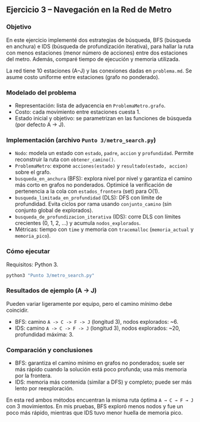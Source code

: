## Ejercicio 3 – Navegación en la Red de Metro

### Objetivo

En este ejercicio implementé dos estrategias de búsqueda, BFS (búsqueda en anchura) e IDS (búsqueda de profundización iterativa), para hallar la ruta con menos estaciones (menor número de acciones) entre dos estaciones del metro. Además, comparé tiempo de ejecución y memoria utilizada.

La red tiene 10 estaciones (A–J) y las conexiones dadas en `problema.md`. Se asume costo uniforme entre estaciones (grafo no ponderado).

### Modelado del problema

- Representación: lista de adyacencia en `ProblemaMetro.grafo`.
- Costo: cada movimiento entre estaciones cuesta 1.
- Estado inicial y objetivo: se parametrizan en las funciones de búsqueda (por defecto A → J).

### Implementación (archivo `Punto 3/metro_search.py`)

- `Nodo`: modela un estado con `estado`, `padre`, `accion` y `profundidad`. Permite reconstruir la ruta con `obtener_camino()`.
- `ProblemaMetro`: expone `acciones(estado)` y `resultado(estado, accion)` sobre el grafo.
- `busqueda_en_anchura` (BFS): explora nivel por nivel y garantiza el camino más corto en grafos no ponderados. Optimicé la verificación de pertenencia a la cola con `estados_frontera` (set) para O(1).
- `busqueda_limitada_en_profundidad` (DLS): DFS con límite de profundidad. Evita ciclos por rama usando `conjunto_camino` (sin conjunto global de explorados).
- `busqueda_de_profundizacion_iterativa` (IDS): corre DLS con límites crecientes (0, 1, 2, …) y acumula `nodos_explorados`.
- Métricas: tiempo con `time` y memoria con `tracemalloc` (`memoria_actual` y `memoria_pico`).

### Cómo ejecutar

Requisitos: Python 3.

```bash
python3 "Punto 3/metro_search.py"
```

### Resultados de ejemplo (A → J)

Pueden variar ligeramente por equipo, pero el camino mínimo debe coincidir.

- BFS: camino `A -> C -> F -> J` (longitud 3), nodos explorados: ~6.
- IDS: camino `A -> C -> F -> J` (longitud 3), nodos explorados: ~20, profundidad máxima: 3.

### Comparación y conclusiones

- BFS: garantiza el camino mínimo en grafos no ponderados; suele ser más rápido cuando la solución está poco profunda; usa más memoria por la frontera.
- IDS: memoria más contenida (similar a DFS) y completo; puede ser más lento por reexploración.

En esta red ambos métodos encuentran la misma ruta óptima `A → C → F → J` con 3 movimientos. En mis pruebas, BFS exploró menos nodos y fue un poco más rápido, mientras que IDS tuvo menor huella de memoria pico.
